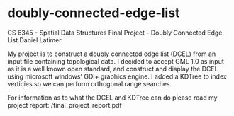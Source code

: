 doubly-connected-edge-list
==========================

CS 6345 - Spatial Data Structures
Final Project - Doubly Connected Edge List
Daniel Latimer

My project is to construct a doubly connected edge list (DCEL) from an input file containing topological data. I decided to accept GML 1.0 as input as it is a well known open standard, and construct and display the DCEL using microsoft windows' GDI+ graphics engine. I added a KDTree to index verticies so we can perform orthogonal range searches.

For information as to what the DCEL and KDTree can do please read my project report: /final_project_report.pdf



